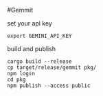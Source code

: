 #Gemmit

set your api key
```
export GEMINI_API_KEY
```

build and publish
```
cargo build --release
cp target/release/gemmit pkg/
npm login
cd pkg
npm publish --access public
```